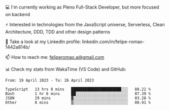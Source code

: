 💻 I'm currently working as Pleno Full-Stack Developer, but more focused on backend

⚡ Interested in technologies from the JavaScript universe, Serverless, Clean Architecture, DDD, TDD and other design patterns

👥 Take a look at my LinkedIn profile: linkedin.com/in/felipe-romao-1442a814b/

📫 How to reach me: feliperomao.a@gmail.com

📊 Check my stats from WakaTime (VS Code) and GitHub:

<!--START_SECTION:waka-->

```text
From: 19 April 2023 - To: 26 April 2023

TypeScript   13 hrs 8 mins   ██████████████████████░░░   88.22 %
Bash         1 hr 6 mins     ██░░░░░░░░░░░░░░░░░░░░░░░   07.39 %
JSON         29 mins         ▓░░░░░░░░░░░░░░░░░░░░░░░░   03.28 %
Other        8 mins          ▒░░░░░░░░░░░░░░░░░░░░░░░░   00.91 %
```

<!--END_SECTION:waka-->

